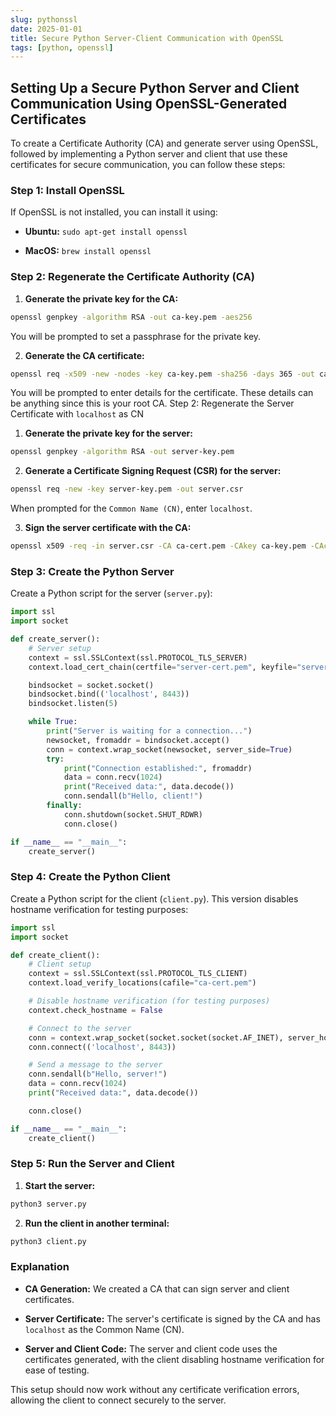 ```yaml
---
slug: pythonssl
date: 2025-01-01
title: Secure Python Server-Client Communication with OpenSSL 
tags: [python, openssl]
---
```


## Setting Up a Secure Python Server and Client Communication Using OpenSSL-Generated Certificates

To create a Certificate Authority (CA) and generate server using OpenSSL, followed by implementing a Python server and client that use these certificates for secure communication, you can follow these steps:

### Step 1: Install OpenSSL 

If OpenSSL is not installed, you can install it using:
 
- **Ubuntu:**  `sudo apt-get install openssl`
 
- **MacOS:**  `brew install openssl`


### Step 2: Regenerate the Certificate Authority (CA) 
 
1. **Generate the private key for the CA:** 

```bash
openssl genpkey -algorithm RSA -out ca-key.pem -aes256
```

You will be prompted to set a passphrase for the private key.
 
2. **Generate the CA certificate:** 

```bash
openssl req -x509 -new -nodes -key ca-key.pem -sha256 -days 365 -out ca-cert.pem
```

You will be prompted to enter details for the certificate. These details can be anything since this is your root CA.
Step 2: Regenerate the Server Certificate with `localhost` as CN 
1. **Generate the private key for the server:** 

```bash
openssl genpkey -algorithm RSA -out server-key.pem
```
 
2. **Generate a Certificate Signing Request (CSR) for the server:** 

```bash
openssl req -new -key server-key.pem -out server.csr
```
When prompted for the `Common Name (CN)`, enter `localhost`.
 
3. **Sign the server certificate with the CA:** 

```bash
openssl x509 -req -in server.csr -CA ca-cert.pem -CAkey ca-key.pem -CAcreateserial -out server-cert.pem -days 365 -sha256
```

### Step 3: Create the Python Server 
Create a Python script for the server (`server.py`):

```python
import ssl
import socket

def create_server():
    # Server setup
    context = ssl.SSLContext(ssl.PROTOCOL_TLS_SERVER)
    context.load_cert_chain(certfile="server-cert.pem", keyfile="server-key.pem")

    bindsocket = socket.socket()
    bindsocket.bind(('localhost', 8443))
    bindsocket.listen(5)

    while True:
        print("Server is waiting for a connection...")
        newsocket, fromaddr = bindsocket.accept()
        conn = context.wrap_socket(newsocket, server_side=True)
        try:
            print("Connection established:", fromaddr)
            data = conn.recv(1024)
            print("Received data:", data.decode())
            conn.sendall(b"Hello, client!")
        finally:
            conn.shutdown(socket.SHUT_RDWR)
            conn.close()

if __name__ == "__main__":
    create_server()
```

### Step 4: Create the Python Client 
Create a Python script for the client (`client.py`). This version disables hostname verification for testing purposes:

```python
import ssl
import socket

def create_client():
    # Client setup
    context = ssl.SSLContext(ssl.PROTOCOL_TLS_CLIENT)
    context.load_verify_locations(cafile="ca-cert.pem")

    # Disable hostname verification (for testing purposes)
    context.check_hostname = False

    # Connect to the server
    conn = context.wrap_socket(socket.socket(socket.AF_INET), server_hostname='localhost')
    conn.connect(('localhost', 8443))

    # Send a message to the server
    conn.sendall(b"Hello, server!")
    data = conn.recv(1024)
    print("Received data:", data.decode())

    conn.close()

if __name__ == "__main__":
    create_client()
```

### Step 5: Run the Server and Client 
 
1. **Start the server:** 

```bash
python3 server.py
```
 
2. **Run the client in another terminal:** 

```bash
python3 client.py
```

### Explanation 
 
- **CA Generation:**  We created a CA that can sign server and client certificates.
 
- **Server Certificate:**  The server's certificate is signed by the CA and has `localhost` as the Common Name (CN).
 
- **Server and Client Code:**  The server and client code uses the certificates generated, with the client disabling hostname verification for ease of testing.

This setup should now work without any certificate verification errors, allowing the client to connect securely to the server.

